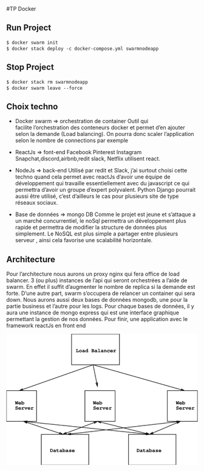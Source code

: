 #TP Docker

## Run Project

``` 
$ docker swarm init
$ docker stack deploy -c docker-compose.yml swarmnodeapp
```

## Stop Project

``` 
$ docker stack rm swarmnodeapp
$ docker swarm leave --force
```


## Choix techno

* Docker swarm => orchestration de container
	Outil qui facilite l’orchestration des conteneurs docker et permet d’en ajouter selon la demande (Load balancing). On pourra donc scaler l’application selon le nombre de connections par exemple

* ReactJs => font-end 
	Facebook Pinterest Instagram Snapchat,discord,airbnb,redit slack, Netflix utilisent react.

* NodeJs => back-end
	Utilisé par redit et Slack, j’ai surtout choisi cette techno quand cela permet avec reactJs d’avoir une équipe de développement qui travaille essentiellement avec du javascript ce qui permettra d’avoir un groupe d’expert polyvalent.
Python Django pourrait aussi être utilisé, c’est d’ailleurs le cas pour plusieurs site de type réseaux sociaux.

* Base de données => mongo DB 
	Comme le projet est jeune et s’attaque a un marché concurrentiel, le noSql permettra un développement plus rapide et permettra de modifier la structure de données plus simplement. Le NoSQL est plus simple a partager entre plusieurs serveur , ainsi cela favorise une scalabilité horizontale.

## Architecture
Pour l’architecture nous aurons un proxy nginx qui fera office de load balancer. 3 (ou plus) instances de l’api qui seront orchestrées a l’aide de swarm. En effet il suffit d’augmenter le nombre de replica si la demande est forte. D’une autre part, swarm s’occupera de relancer un container qui sera down. Nous aurons aussi deux bases de données mongodb, une pour la partie business et l’autre pour les logs. Pour chaque bases de données, il y aura une instance de mongo express qui est une interface graphique permettant la gestion de nos données. Pour finir, une application avec le framework reactJs en front end 

![Image of Yaktocat](./exemple.png)